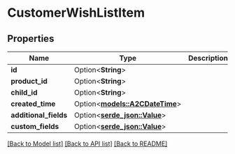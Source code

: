 # CustomerWishListItem

## Properties

Name | Type | Description | Notes
------------ | ------------- | ------------- | -------------
**id** | Option<**String**> |  | [optional]
**product_id** | Option<**String**> |  | [optional]
**child_id** | Option<**String**> |  | [optional]
**created_time** | Option<[**models::A2CDateTime**](A2CDateTime.md)> |  | [optional]
**additional_fields** | Option<[**serde_json::Value**](.md)> |  | [optional]
**custom_fields** | Option<[**serde_json::Value**](.md)> |  | [optional]

[[Back to Model list]](../README.md#documentation-for-models) [[Back to API list]](../README.md#documentation-for-api-endpoints) [[Back to README]](../README.md)


